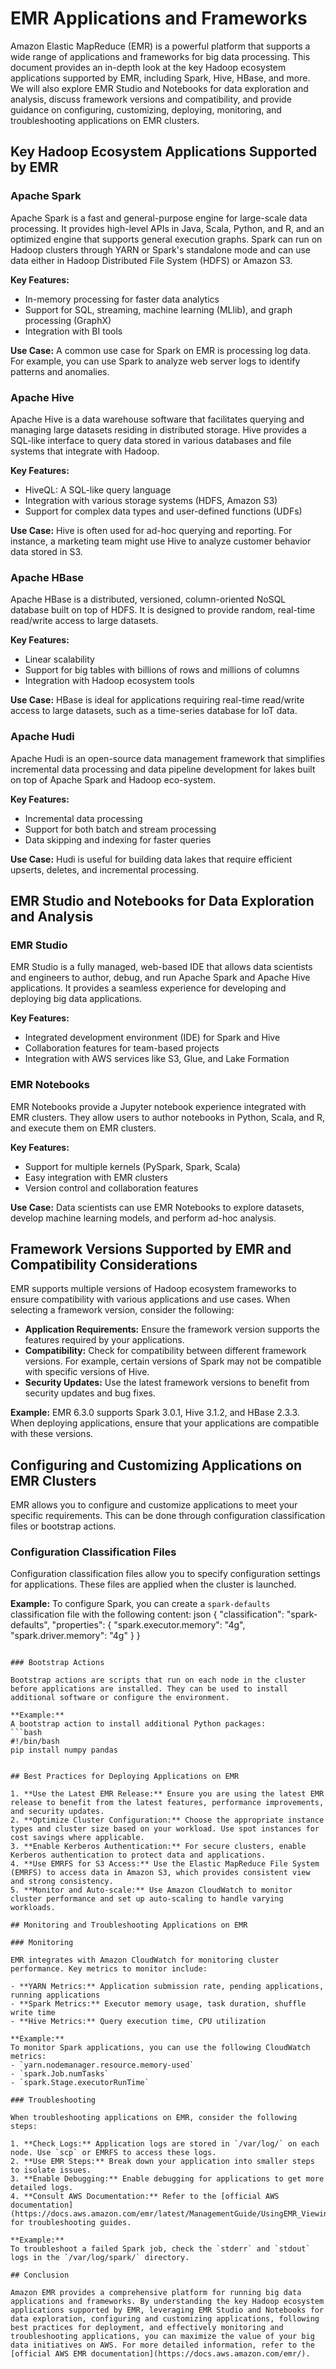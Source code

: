 # EMR Applications and Frameworks

Amazon Elastic MapReduce (EMR) is a powerful platform that supports a wide range of applications and frameworks for big data processing. This document provides an in-depth look at the key Hadoop ecosystem applications supported by EMR, including Spark, Hive, HBase, and more. We will also explore EMR Studio and Notebooks for data exploration and analysis, discuss framework versions and compatibility, and provide guidance on configuring, customizing, deploying, monitoring, and troubleshooting applications on EMR clusters.

## Key Hadoop Ecosystem Applications Supported by EMR

### Apache Spark

Apache Spark is a fast and general-purpose engine for large-scale data processing. It provides high-level APIs in Java, Scala, Python, and R, and an optimized engine that supports general execution graphs. Spark can run on Hadoop clusters through YARN or Spark's standalone mode and can use data either in Hadoop Distributed File System (HDFS) or Amazon S3.

**Key Features:**
- In-memory processing for faster data analytics
- Support for SQL, streaming, machine learning (MLlib), and graph processing (GraphX)
- Integration with BI tools

**Use Case:**
A common use case for Spark on EMR is processing log data. For example, you can use Spark to analyze web server logs to identify patterns and anomalies.

### Apache Hive

Apache Hive is a data warehouse software that facilitates querying and managing large datasets residing in distributed storage. Hive provides a SQL-like interface to query data stored in various databases and file systems that integrate with Hadoop.

**Key Features:**
- HiveQL: A SQL-like query language
- Integration with various storage systems (HDFS, Amazon S3)
- Support for complex data types and user-defined functions (UDFs)

**Use Case:**
Hive is often used for ad-hoc querying and reporting. For instance, a marketing team might use Hive to analyze customer behavior data stored in S3.

### Apache HBase

Apache HBase is a distributed, versioned, column-oriented NoSQL database built on top of HDFS. It is designed to provide random, real-time read/write access to large datasets.

**Key Features:**
- Linear scalability
- Support for big tables with billions of rows and millions of columns
- Integration with Hadoop ecosystem tools

**Use Case:**
HBase is ideal for applications requiring real-time read/write access to large datasets, such as a time-series database for IoT data.

### Apache Hudi

Apache Hudi is an open-source data management framework that simplifies incremental data processing and data pipeline development for lakes built on top of Apache Spark and Hadoop eco-system.

**Key Features:**
- Incremental data processing
- Support for both batch and stream processing
- Data skipping and indexing for faster queries

**Use Case:**
Hudi is useful for building data lakes that require efficient upserts, deletes, and incremental processing.

## EMR Studio and Notebooks for Data Exploration and Analysis

### EMR Studio

EMR Studio is a fully managed, web-based IDE that allows data scientists and engineers to author, debug, and run Apache Spark and Apache Hive applications. It provides a seamless experience for developing and deploying big data applications.

**Key Features:**
- Integrated development environment (IDE) for Spark and Hive
- Collaboration features for team-based projects
- Integration with AWS services like S3, Glue, and Lake Formation

### EMR Notebooks

EMR Notebooks provide a Jupyter notebook experience integrated with EMR clusters. They allow users to author notebooks in Python, Scala, and R, and execute them on EMR clusters.

**Key Features:**
- Support for multiple kernels (PySpark, Spark, Scala)
- Easy integration with EMR clusters
- Version control and collaboration features

**Use Case:**
Data scientists can use EMR Notebooks to explore datasets, develop machine learning models, and perform ad-hoc analysis.

## Framework Versions Supported by EMR and Compatibility Considerations

EMR supports multiple versions of Hadoop ecosystem frameworks to ensure compatibility with various applications and use cases. When selecting a framework version, consider the following:

- **Application Requirements:** Ensure the framework version supports the features required by your applications.
- **Compatibility:** Check for compatibility between different framework versions. For example, certain versions of Spark may not be compatible with specific versions of Hive.
- **Security Updates:** Use the latest framework versions to benefit from security updates and bug fixes.

**Example:**
EMR 6.3.0 supports Spark 3.0.1, Hive 3.1.2, and HBase 2.3.3. When deploying applications, ensure that your applications are compatible with these versions.

## Configuring and Customizing Applications on EMR Clusters

EMR allows you to configure and customize applications to meet your specific requirements. This can be done through configuration classification files or bootstrap actions.

### Configuration Classification Files

Configuration classification files allow you to specify configuration settings for applications. These files are applied when the cluster is launched.

**Example:**
To configure Spark, you can create a `spark-defaults` classification file with the following content:
json
{
  "classification": "spark-defaults",
  "properties": {
    "spark.executor.memory": "4g",
    "spark.driver.memory": "4g"
  }
}
```

### Bootstrap Actions

Bootstrap actions are scripts that run on each node in the cluster before applications are installed. They can be used to install additional software or configure the environment.

**Example:**
A bootstrap action to install additional Python packages:
```bash
#!/bin/bash
pip install numpy pandas


## Best Practices for Deploying Applications on EMR

1. **Use the Latest EMR Release:** Ensure you are using the latest EMR release to benefit from the latest features, performance improvements, and security updates.
2. **Optimize Cluster Configuration:** Choose the appropriate instance types and cluster size based on your workload. Use spot instances for cost savings where applicable.
3. **Enable Kerberos Authentication:** For secure clusters, enable Kerberos authentication to protect data and applications.
4. **Use EMRFS for S3 Access:** Use the Elastic MapReduce File System (EMRFS) to access data in Amazon S3, which provides consistent view and strong consistency.
5. **Monitor and Auto-scale:** Use Amazon CloudWatch to monitor cluster performance and set up auto-scaling to handle varying workloads.

## Monitoring and Troubleshooting Applications on EMR

### Monitoring

EMR integrates with Amazon CloudWatch for monitoring cluster performance. Key metrics to monitor include:

- **YARN Metrics:** Application submission rate, pending applications, running applications
- **Spark Metrics:** Executor memory usage, task duration, shuffle write time
- **Hive Metrics:** Query execution time, CPU utilization

**Example:**
To monitor Spark applications, you can use the following CloudWatch metrics:
- `yarn.nodemanager.resource.memory-used`
- `spark.Job.numTasks`
- `spark.Stage.executorRunTime`

### Troubleshooting

When troubleshooting applications on EMR, consider the following steps:

1. **Check Logs:** Application logs are stored in `/var/log/` on each node. Use `scp` or EMRFS to access these logs.
2. **Use EMR Steps:** Break down your application into smaller steps to isolate issues.
3. **Enable Debugging:** Enable debugging for applications to get more detailed logs.
4. **Consult AWS Documentation:** Refer to the [official AWS documentation](https://docs.aws.amazon.com/emr/latest/ManagementGuide/UsingEMR_ViewingLogs.html) for troubleshooting guides.

**Example:**
To troubleshoot a failed Spark job, check the `stderr` and `stdout` logs in the `/var/log/spark/` directory.

## Conclusion

Amazon EMR provides a comprehensive platform for running big data applications and frameworks. By understanding the key Hadoop ecosystem applications supported by EMR, leveraging EMR Studio and Notebooks for data exploration, configuring and customizing applications, following best practices for deployment, and effectively monitoring and troubleshooting applications, you can maximize the value of your big data initiatives on AWS. For more detailed information, refer to the [official AWS EMR documentation](https://docs.aws.amazon.com/emr/).